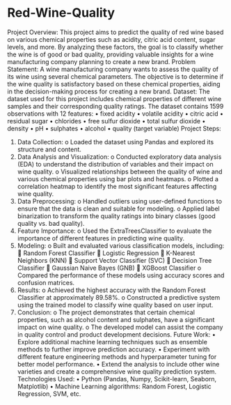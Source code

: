 # Red-Wine-Quality
Project Overview: This project aims to predict the quality of red wine based on various chemical properties such as acidity, citric acid content, sugar levels, and more. By analyzing these factors, the goal is to classify whether the wine is of good or bad quality, providing valuable insights for a wine manufacturing company planning to create a new brand.
Problem Statement: A wine manufacturing company wants to assess the quality of its wine using several chemical parameters. The objective is to determine if the wine quality is satisfactory based on these chemical properties, aiding in the decision-making process for creating a new brand.
Dataset: The dataset used for this project includes chemical properties of different wine samples and their corresponding quality ratings. The dataset contains 1599 observations with 12 features:
•	fixed acidity
•	volatile acidity
•	citric acid
•	residual sugar
•	chlorides
•	free sulfur dioxide
•	total sulfur dioxide
•	density
•	pH
•	sulphates
•	alcohol
•	quality (target variable)
Project Steps:
1.	Data Collection:
o	Loaded the dataset using Pandas and explored its structure and content.
2.	Data Analysis and Visualization:
o	Conducted exploratory data analysis (EDA) to understand the distribution of variables and their impact on wine quality.
o	Visualized relationships between the quality of wine and various chemical properties using bar plots and heatmaps.
o	Plotted a correlation heatmap to identify the most significant features affecting wine quality.
3.	Data Preprocessing:
o	Handled outliers using user-defined functions to ensure that the data is clean and suitable for modeling.
o	Applied label binarization to transform the quality ratings into binary classes (good quality vs. bad quality).
4.	Feature Importance:
o	Used the ExtraTreesClassifier to evaluate the importance of different features in predicting wine quality.
5.	Modeling:
o	Built and evaluated various classification models, including:
	Random Forest Classifier
	Logistic Regression
	K-Nearest Neighbors (KNN)
	Support Vector Classifier (SVC)
	Decision Tree Classifier
	Gaussian Naive Bayes (GNB)
	XGBoost Classifier
o	Compared the performance of these models using accuracy scores and confusion matrices.
6.	Results:
o	Achieved the highest accuracy with the Random Forest Classifier at approximately 89.58%.
o	Constructed a predictive system using the trained model to classify wine quality based on user input.
7.	Conclusion:
o	The project demonstrates that certain chemical properties, such as alcohol content and sulphates, have a significant impact on wine quality.
o	The developed model can assist the company in quality control and product development decisions.
Future Work:
•	Explore additional machine learning techniques such as ensemble methods to further improve prediction accuracy.
•	Experiment with different feature engineering methods and hyperparameter tuning for better model performance.
•	Extend the analysis to include other wine varieties and create a comprehensive wine quality prediction system.
Technologies Used:
•	Python (Pandas, Numpy, Scikit-learn, Seaborn, Matplotlib)
•	Machine Learning algorithms: Random Forest, Logistic Regression, SVM, etc.
